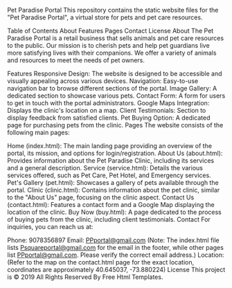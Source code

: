 Pet Paradise Portal
This repository contains the static website files for the "Pet Paradise Portal", a virtual store for pets and pet care resources.

Table of Contents
About
Features
Pages
Contact
License
About
The Pet Paradise Portal is a retail business that sells animals and pet care resources to the public. Our mission is to cherish pets and help pet guardians live more satisfying lives with their companions. We offer a variety of animals and resources to meet the needs of pet owners.

Features
Responsive Design: The website is designed to be accessible and visually appealing across various devices.
Navigation: Easy-to-use navigation bar to browse different sections of the portal.
Image Gallery: A dedicated section to showcase various pets.
Contact Form: A form for users to get in touch with the portal administrators.
Google Maps Integration: Displays the clinic's location on a map.
Client Testimonials: Section to display feedback from satisfied clients.
Pet Buying Option: A dedicated page for purchasing pets from the clinic.
Pages
The website consists of the following main pages:

Home (index.html): The main landing page providing an overview of the portal, its mission, and options for login/registration.
About Us (about.html): Provides information about the Pet Paradise Clinic, including its services and a general description.
Service (service.html): Details the various services offered, such as Pet Care, Pet Hotel, and Emergency services.
Pet's Gallery (pet.html): Showcases a gallery of pets available through the portal.
Clinic (clinic.html): Contains information about the pet clinic, similar to the "About Us" page, focusing on the clinic aspect.
Contact Us (contact.html): Features a contact form and a Google Map displaying the location of the clinic.
Buy Now (buy.html): A page dedicated to the process of buying pets from the clinic, including client testimonials.
Contact
For inquiries, you can reach us at:

Phone: 9078356897
Email: PPportal@gmail.com (Note: The index.html file lists Psquareportal@gmail.com for the email in the footer, while other pages list PPportal@gmail.com. Please verify the correct email address.)
Location: (Refer to the map on the contact.html page for the exact location, coordinates are approximately 40.645037, -73.880224)
License
This project is © 2019 All Rights Reserved By Free Html Templates.
